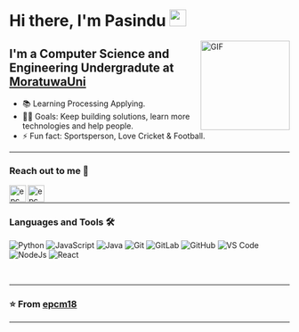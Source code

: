 # Hi there, I'm Pasindu <img width="30px" src="https://media.tenor.com/images/3b388fe03da271d2674faf85eb7c3fcd/tenor.gif" />

<img align="right" alt="GIF" height="160px" src="https://media.giphy.com/media/du3J3cXyzhj75IOgvA/giphy.gif" />

## I'm a Computer Science and Engineering Undergradute at [MoratuwaUni](https://uom.lk/) 

- 📚 Learning Processing Applying.
- 💪🏼 Goals: Keep building solutions, learn more technologies and help people.
- ⚡ Fun fact: Sportsperson, Love Cricket & Football.

---

### Reach out to me 📝

[<img align="left" alt="epcm18 | Twitter" height="30px" src="https://badges.aleen42.com/src/twitter.svg" />][twitter]
[<img align="left" alt="epcm18 | LinkedIn" height="30px" src="https://www.svgrepo.com/show/81143/linkedin.svg"/>][linkedin]


<br />

---

### Languages and Tools 🛠 

![Python](http://img.shields.io/badge/-Python-3776AB?style=flat-square&logo=python&logoColor=ffffff)
![JavaScript](https://badges.aleen42.com/src/javascript.svg)
![Java](https://badges.aleen42.com/src/java.svg)
![Git](https://img.shields.io/badge/-Git-%23F05032?style=flat-square&logo=git&logoColor=%23ffffff)
![GitLab](https://badges.aleen42.com/src/gitlab.svg)
![GitHub](https://badges.aleen42.com/src/github.svg)
![VS Code](https://badges.aleen42.com/src/visual_studio_code.svg)
![NodeJs](https://badges.aleen42.com/src/node.svg)
![React](https://badges.aleen42.com/src/react.svg)


<br/>

---

### ⭐️ From [epcm18](https://github.com/epcm18) ### 

---

[twitter]: https://twitter.com/epcm_18
[linkedin]: https://www.linkedin.com/in/epcm18/

